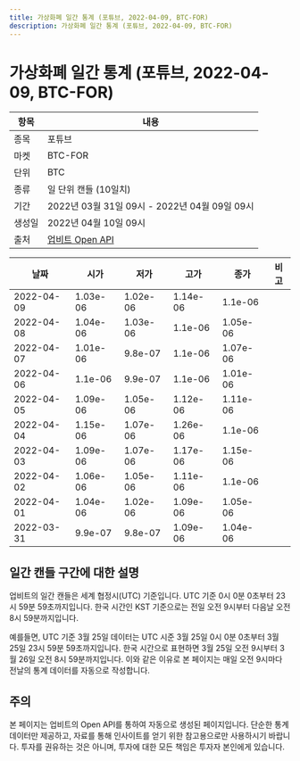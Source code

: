 ```yaml
---
title: 가상화폐 일간 통계 (포튜브, 2022-04-09, BTC-FOR)
description: 가상화폐 일간 통계 (포튜브, 2022-04-09, BTC-FOR)
---
```



가상화폐 일간 통계 (포튜브, 2022-04-09, BTC-FOR)
===

|항목|내용|
|--|--|
|종목|포튜브|
|마켓|BTC-FOR|
|단위|BTC|
|종류|일 단위 캔들 (10일치)|
|기간|2022년 03월 31일 09시 - 2022년 04월 09일 09시|
|생성일|2022년 04월 10일 09시|
|출처|[업비트 Open API](https://docs.upbit.com)|


|날짜|시가|저가|고가|종가|비고|
|--|--|--|--|--|--|
|2022-04-09|1.03e-06|1.02e-06|1.14e-06|1.1e-06|    |
|2022-04-08|1.04e-06|1.03e-06|1.1e-06|1.05e-06|    |
|2022-04-07|1.01e-06|9.8e-07|1.1e-06|1.07e-06|    |
|2022-04-06|1.1e-06|9.9e-07|1.1e-06|1.01e-06|    |
|2022-04-05|1.09e-06|1.05e-06|1.12e-06|1.11e-06|    |
|2022-04-04|1.15e-06|1.07e-06|1.26e-06|1.1e-06|    |
|2022-04-03|1.09e-06|1.07e-06|1.17e-06|1.15e-06|    |
|2022-04-02|1.06e-06|1.05e-06|1.11e-06|1.1e-06|    |
|2022-04-01|1.04e-06|1.02e-06|1.09e-06|1.05e-06|    |
|2022-03-31|9.9e-07|9.8e-07|1.09e-06|1.04e-06|    |


일간 캔들 구간에 대한 설명
---


업비트의 일간 캔들은 세계 협정시(UTC) 기준입니다. 
UTC 기준 0시 0분 0초부터 23시 59분 59초까지입니다. 
한국 시간인 KST 기준으로는 전일 오전 9시부터 다음날 오전 8시 59분까지입니다. 


예를들면, UTC 기준 3월 25일 데이터는 UTC 시준 3월 25일 0시 0분 0초부터 3월 25일 23시 59분 59초까지입니다. 
한국 시간으로 표현하면 3월 25일 오전 9시부터 3월 26일 오전 8시 59분까지입니다. 
이와 같은 이유로 본 페이지는 매일 오전 9시마다 전날의 통계 데이터를 자동으로 작성합니다. 


주의
---


본 페이지는 업비트의 Open API를 통하여 자동으로 생성된 페이지입니다. 
단순한 통계 데이터만 제공하고, 자료를 통해 인사이트를 얻기 위한 참고용으로만 사용하시기 바랍니다. 
투자를 권유하는 것은 아니며, 투자에 대한 모든 책임은 투자자 본인에게 있습니다. 
